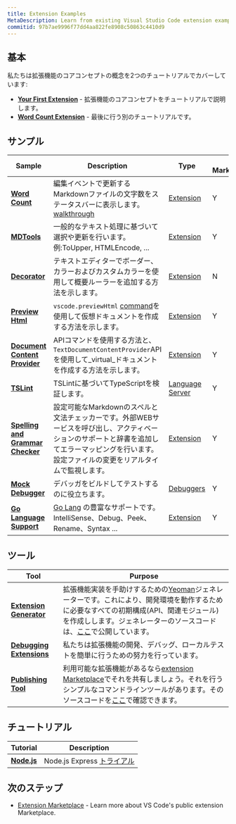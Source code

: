 ```yaml
---
title: Extension Examples
MetaDescription: Learn from existing Visual Studio Code extension examples.
commitid: 97b7ae9996f77dd4aa822fe8908c50863c4410d9
---
```


## 基本

私たちは拡張機能のコアコンセプトの概念を2つのチュートリアルでカバーしています:

* **[Your First Extension](/docs/extensions/example-hello-world.md)** -  拡張機能のコアコンセプトをチュートリアルで説明します。
* **[Word Count Extension](/docs/extensions/example-word-count.md)** - 最後に行う別のチュートリアルです。

## サンプル

Sample|Description|Type|In Marketplace
------|-----------|----|---------
**[Word Count](https://github.com/Microsoft/vscode-wordcount)**|編集イベントで更新するMarkdownファイルの文字数をステータスバーに表示します。[walkthrough](/docs/extensions/example-word-count.md)|[Extension](/docs/extensions/example-hello-world.md)|Y
**[MDTools](https://github.com/Microsoft/vscode-MDTools)**|一般的なテキスト処理に基づいて選択や更新を行います。例:ToUpper, HTMLEncode, ...|[Extension](/docs/extensions/example-hello-world.md)|Y
**[Decorator](https://github.com/Microsoft/vscode-extension-samples/tree/master/decorator-sample)**|テキストエディターでボーダー、カラーおよびカスタムカラーを使用して概要ルーラーを追加する方法を示します。|[Extension](/docs/extensions/example-hello-world.md)|N
**[Preview Html](https://github.com/Microsoft/vscode-extension-samples/tree/master/previewhtml-sample)**|`vscode.previewHtml` [command](/docs/extensionapi/vscode-api-commands.md#commands)を使用して仮想ドキュメントを作成する方法を示します。|[Extension](/docs/extensions/example-hello-world.md)|Y
**[Document Content Provider](https://github.com/Microsoft/vscode-extension-samples/tree/master/contentprovider-sample)**|APIコマンドを使用する方法と、`TextDocumentContentProvider`APIを使用して_virtual_ドキュメントを作成する方法を示します。|[Extension](/docs/extensions/example-hello-world.md)|Y
**[TSLint](https://github.com/Microsoft/vscode-tslint)**|TSLintに基づいてTypeScriptを検証します。|[Language Server](/docs/extensions/example-language-server.md)|Y
**[Spelling and Grammar Checker](https://github.com/Microsoft/vscode-spell-check)**|設定可能なMarkdownのスペルと文法チェッカーです。外部WEBサービスを呼び出し、アクティベーションのサポートと辞書を追加してエラーマッピングを行います。設定ファイルの変更をリアルタイムで監視します。|[Extension](/docs/extensions/example-hello-world.md)|Y
**[Mock Debugger](https://github.com/Microsoft/vscode-mock-debug)**|デバッガをビルドしてテストするのに役立ちます。|[Debuggers](/docs/extensions/example-debuggers.md)|Y
**[Go Language Support](https://github.com/microsoft/vscode-go)**|[Go Lang](https://golang.org/) の豊富なサポートです。IntelliSense、Debug、Peek、Rename、Syntax ...|[Extension](/docs/extensionapi/vscode-api.md#languages)|Y

## ツール

Tool|Purpose
----|-------
**[Extension Generator](/docs/extensions/yocode.md)**|拡張機能実装を手助けするための[Yeoman](http://yeoman.io/)ジェネレーターです。これにより、開発環境を動作するために必要なすべての初期構成(API、関連モジュール)を作成しします。ジェネレーターのソースコードは、[ここ](https://github.com/Microsoft/vscode-generator-code)で公開しています。
**[Debugging Extensions](/docs/extensions/debugging-extensions.md)**|私たちは拡張機能の開発、デバッグ、ローカルテストを簡単に行うための努力を行っています。
**[Publishing Tool](/docs/extensions/publish-extension.md)**|利用可能な拡張機能があるなら[extension Marketplace](/docs/userguide/extension-gallery.md)でそれを共有しましょう。それを行うシンプルなコマンドラインツールがあります。そのソースコードを[ここ](https://github.com/Microsoft/vsce)で確認できます。

## チュートリアル

Tutorial|Description
--------|-----------
**[Node.js](https://github.com/Microsoft/vscode-samples)**|Node.js Express [トライアル](/docs/nodejs/nodejs-tutorial.md)

## 次のステップ

* [Extension Marketplace](/docs/userguide/extension-gallery.md) - Learn more about VS Code's public extension Marketplace.
